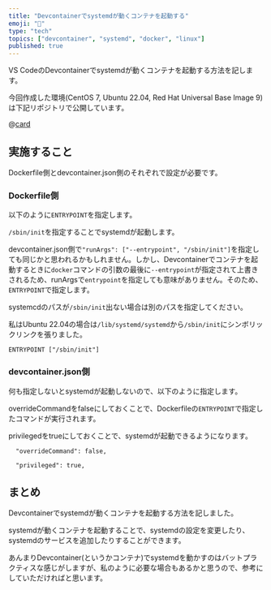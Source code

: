 ```yaml
---
title: "Devcontainerでsystemdが動くコンテナを起動する"
emoji: "🐳"
type: "tech"
topics: ["devcontainer", "systemd", "docker", "linux"]
published: true
---
```


VS CodeのDevcontainerでsystemdが動くコンテナを起動する方法を記します。

今回作成した環境(CentOS 7, Ubuntu 22.04, Red Hat Universal Base Image 9)は下記リポジトリで公開しています。

@[card](https://github.com/yutotnh/devcotainer-systemd)

## 実施すること

Dockerfile側とdevcontainer.json側のそれぞれで設定が必要です。

### Dockerfile側

以下のように`ENTRYPOINT`を指定します。

`/sbin/init`を指定することでsystemdが起動します。

devcontainer.json側で`"runArgs": ["--entrypoint", "/sbin/init"]`を指定しても同じかと思われるかもしれません。しかし、Devcontainerでコンテナを起動するときに`docker`コマンドの引数の最後に`--entrypoint`が指定されて上書きされるため、runArgsで`entrypoint`を指定しても意味がありません。そのため、`ENTRYPOINT`で指定します。

systemcdのパスが`/sbin/init`出ない場合は別のパスを指定してください。

私はUbuntu 22.04の場合は`/lib/systemd/systemd`から`/sbin/init`にシンボリックリンクを張りました。

```Dockerfile:Dockerfile(一部)
ENTRYPOINT ["/sbin/init"]
```

### devcontainer.json側

何も指定しないとsystemdが起動しないので、以下のように指定します。

overrideCommandをfalseにしておくことで、Dockerfileの`ENTRYPOINT`で指定したコマンドが実行されます。

privilegedをtrueにしておくことで、systemdが起動できるようになります。

```json:devcontainer.json(一部)
  "overrideCommand": false,

  "privileged": true,
```

## まとめ

Devcontainerでsystemdが動くコンテナを起動する方法を記しました。

systemdが動くコンテナを起動することで、systemdの設定を変更したり、systemdのサービスを追加したりすることができます。

あんまりDevcontainer(というかコンテナ)でsystemdを動かすのはバットプラクティスな感じがしますが、私のように必要な場合もあるかと思うので、参考にしていただければと思います。

